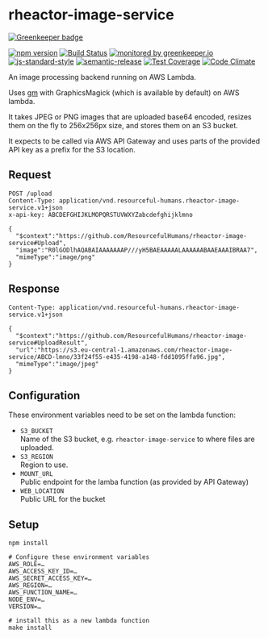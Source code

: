 # rheactor-image-service

[![Greenkeeper badge](https://badges.greenkeeper.io/ResourcefulHumans/rheactor-image-service.svg)](https://greenkeeper.io/)
  
[![npm version](https://img.shields.io/npm/v/@resourcefulhumans/rheactor-image-service.svg)](https://www.npmjs.com/package/@resourcefulhumans/rheactor-image-service)
[![Build Status](https://travis-ci.org/ResourcefulHumans/rheactor-image-service.svg?token=4soJpdPmroe6syDk1oD3&branch=master)](https://travis-ci.org/ResourcefulHumans/rheactor-image-service)
[![monitored by greenkeeper.io](https://img.shields.io/badge/greenkeeper.io-monitored-brightgreen.svg)](http://greenkeeper.io/) 
[![js-standard-style](https://img.shields.io/badge/code%20style-standard-brightgreen.svg)](http://standardjs.com/)
[![semantic-release](https://img.shields.io/badge/semver-semantic%20release-e10079.svg)](https://github.com/semantic-release/semantic-release)
[![Test Coverage](https://codeclimate.com/repos/58a3106fc0753714da003295/badges/733e1d80ed9259f19ac8/coverage.svg)](https://codeclimate.com/repos/58a3106fc0753714da003295/coverage)
[![Code Climate](https://codeclimate.com/repos/58a3106fc0753714da003295/badges/733e1d80ed9259f19ac8/gpa.svg)](https://codeclimate.com/repos/58a3106fc0753714da003295/feed)

An image processing backend running on AWS Lambda.

Uses [gm](https://www.npmjs.com/package/gm) with GraphicsMagick (which is available by default)
on AWS lambda.

It takes JPEG or PNG images that are uploaded base64 encoded, resizes them on the fly to
256x256px size, and stores them on an S3 bucket.

It expects to be called via AWS API Gateway and uses parts of the provided API key as a prefix
for the S3 location.
 
## Request

    POST /upload
    Content-Type: application/vnd.resourceful-humans.rheactor-image-service.v1+json
    x-api-key: ABCDEFGHIJKLMOPQRSTUVWXYZabcdefghijklmno
    
    {
      "$context":"https://github.com/ResourcefulHumans/rheactor-image-service#Upload",
      "image":"R0lGODlhAQABAIAAAAAAAP///yH5BAEAAAAALAAAAAABAAEAAAIBRAA7",
      "mimeType":"image/png"
    }

## Response

    Content-Type: application/vnd.resourceful-humans.rheactor-image-service.v1+json
    
    {
      "$context":"https://github.com/ResourcefulHumans/rheactor-image-service#UploadResult",
      "url":"https://s3.eu-central-1.amazonaws.com/rheactor-image-service/ABCD-lmno/33f24f55-e435-4198-a148-fdd1095ffa96.jpg",
      "mimeType":"image/jpeg"
    }

## Configuration

These environment variables need to be set on the lambda function:

 - `S3_BUCKET`  
   Name of the S3 bucket, e.g. `rheactor-image-service` to where files are uploaded.
 - `S3_REGION`  
   Region to use.
 - `MOUNT_URL`  
   Public endpoint for the lamba function (as provided by API Gateway)
 - `WEB_LOCATION`  
   Public URL for the bucket

## Setup

    npm install
    
    # Configure these environment variables
    AWS_ROLE=…
    AWS_ACCESS_KEY_ID=…
    AWS_SECRET_ACCESS_KEY=…
    AWS_REGION=…
    AWS_FUNCTION_NAME=…
    NODE_ENV=…
    VERSION=…
    
    # install this as a new lambda function
    make install
